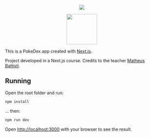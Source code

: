 <p align=center>
    <img src="https://archives.bulbagarden.net/media/upload/4/4b/Pok%C3%A9dex_logo.png">
</p>
<p align=center>
    <img src="https://upload.wikimedia.org/wikipedia/commons/thumb/8/8e/Nextjs-logo.svg/207px-Nextjs-logo.svg.png" width="100px">
</p>

This is a PokeDex app created with [Next.js](https://nextjs.org/).

Project developed in a Next.js course. Credits to the teacher [Matheus Battisti](https://github.com/matheusbattisti).

## Running

Open the root folder and run:

```bash
npm install
```
... then:

```bash
npm run dev
```

Open [http://localhost:3000](http://localhost:3000) with your browser to see the result.

